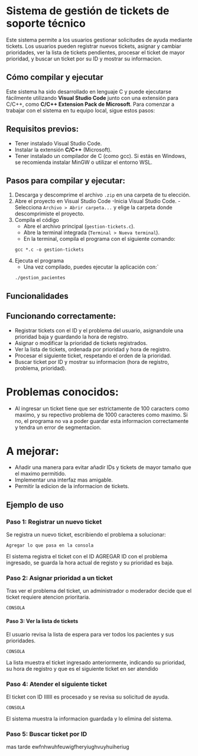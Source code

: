 # Sistema de gestión de tickets de soporte técnico

Este sistema permite a los usuarios gestionar solicitudes de ayuda mediante tickets. Los usuarios pueden registrar nuevos tickets, asignar y cambiar prioridades, ver la lista de tickets pendientes, procesar el ticket de mayor prioridad, y buscar un ticket por su ID y mostrar su informacion. 

## Cómo compilar y ejecutar

Este sistema ha sido desarrollado en lenguaje C y puede ejecutarse fácilmente utilizando **Visual Studio Code** junto con una extensión para C/C++, como **C/C++ Extension Pack de Microsoft**. Para comenzar a trabajar con el sistema en tu equipo local, sigue estos pasos:

## Requisitos previos:

- Tener instalado Visual Studio Code.
- Instalar la extensión **C/C++** (Microsoft).
- Tener instalado un compilador de C (como gcc). Si estás en Windows, se recomienda instalar MinGW o utilizar el entorno WSL.

## Pasos para compilar y ejecutar:

1. Descarga y descomprime el archivo `.zip` en una carpeta de tu elección.
2. Abre el proyecto en Visual Studio Code
    -Inicia Visual Studio Code.
    -Selecciona `Archivo > Abrir carpeta...` y elige la carpeta donde descomprimiste el proyecto.
3. Compila el código
    - Abre el archivo principal (`gestion-tickets.c`).
    - Abre la terminal integrada (`Terminal > Nueva terminal`).
    - En la terminal, compila el programa con el siguiente comando:
    ```
    gcc *.c -o gestion-tickets
    ```
4. Ejecuta el programa
    - Una vez compilado, puedes ejecutar la aplicación con:`
    ```
    ./gestion_pacientes
    ```
## Funcionalidades

## Funcionando correctamente:
- Registrar tickets con el ID y el problema del usuario, asignandole una prioridad baja y guardando la hora de registro.
- Asignar o modificar la prioridad de tickets registrados.
- Ver la lista de tickets, ordenada por prioridad y hora de registro.
- Procesar el siguiente ticket, respetando el orden de la prioridad.
- Buscar ticket por ID y mostrar su informacion (hora de registro, problema, prioridad).

# Problemas conocidos:
- Al ingresar un ticket tiene que ser estrictamente de 100 caracters como maximo, y su repectivo  problema de 1000 caracteres como maximo. Si no, el programa no va a poder guardar esta informacion correctamente y tendra un error de segmentacion. 

# A mejorar:
- Añadir una manera para evitar añadir IDs y tickets de mayor tamaño que el maximo permitido.
- Implementar una interfaz mas amigable.
- Permitir la edicion de la informacion de tickets.

## Ejemplo de uso
### Paso 1: Registrar un nuevo ticket
Se registra un nuevo ticket, escribiendo el problema a solucionar:
```
Agregar lo que pasa en la consola
```
El sistema registra el ticket con el ID AGREGAR ID con el problema ingresado, se guarda la hora actual de registo y su prioridad es baja.

### Paso 2: Asignar prioridad a un ticket
Tras ver el problema del ticket, un administrador o moderador decide que el ticket requiere atencion prioritaria.
```
CONSOLA
```

#### Paso 3: Ver la lista de tickets
El usuario revisa la lista de espera para ver todos los pacientes y sus prioridades.
```
CONSOLA
```
La lista muestra el ticket ingresado anteriormente, indicando su prioridad, su hora de registro y que es el siguiente ticket en ser atendido

### Paso 4: Atender el siguiente ticket
El ticket con ID IIIIII es procesado y se revisa su solicitud de ayuda.
```
CONSOLA
```
El sistema muestra la informacion guardada y lo elimina del sistema.

### Paso 5: Buscar ticket por ID
mas tarde ewfnhwuhfeuwigfheryiughvuyhuiheriug